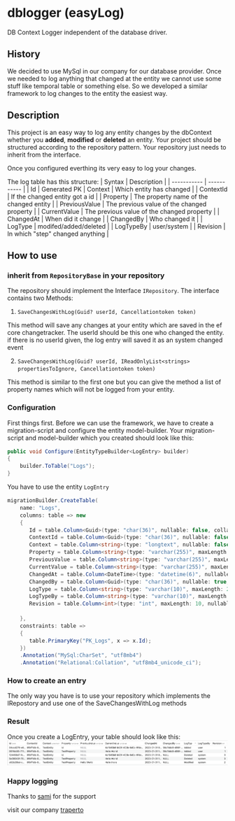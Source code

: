 # dblogger (easyLog)
DB Context Logger independent of the database driver.

## History
We decided to use MySql in our company for our database provider.
Once we needed to log anything that changed at the entity we cannot use some stuff like temporal table or something else.
So we developed a similar framework to log changes to the entity the easiest way.

## Description
This project is an easy way to log any entity changes by the dbContext whether you **added**, **modified** or **deleted** an entity.
Your project should be structured according to the repository pattern. Your repository just needs to inherit from the interface.

Once you configured everthing its very easy to log your changes.

The log table has this structure:
| Syntax      | Description |
| ----------- | ----------- |
| Id          | Generated PK
| Context   | Which entity has changed        |
| ContextId   | If the changed entity got a id        |
| Property   | The property name of the changed entity        |
| PreviousValue   | The previous value of the changed property        |
| CurrentValue   | The previous value of the changed property        |
| ChangedAt   | When did it change        |
| ChangedBy   | Who changed it        |
| LogType   | modifed/added/deleted        |
| LogTypeBy   | user/system        |
| Revision   | In which "step" changed anything        |

## How to use
### inherit from ```RepositoryBase``` in your repository
The repository should implement the Interface ```IRepository```. The interface contains two Methods:

1. `SaveChangesWithLog(Guid? userId, Cancellationtoken token)`

 This method will save any changes at your entity which are saved in the ef core changetracker.
The userId should be this one who changed the entity. if there is no userId given, the log entry will saved it as an system changed event

2. `SaveChangesWithLog(Guid? userId, IReadOnlyList<strings> propertiesToIgnore, Cancellationtoken token)`

This method is similar to the first one but you can give the method a list of property names which will not be logged from your entity.

### Configuration
First things first.
Before we can use the framework, we have to create a migration-script and configure the entity model-builder. Your migration-script and model-builder which you created should look like this:

```csharp
public void Configure(EntityTypeBuilder<LogEntry> builder)
{
    builder.ToTable("Logs");
}
```
You have to use the entity `LogEntry`

```csharp
migrationBuilder.CreateTable(
    name: "Logs",
    columns: table => new
    {
       Id = table.Column<Guid>(type: "char(36)", nullable: false, collation: "utf8mb4_unicode_ci"),
       ContextId = table.Column<Guid>(type: "char(36)", nullable: false, collation: "utf8mb4_unicode_ci"),
       Context = table.Column<string>(type: "longtext", nullable: false, collation: "utf8mb4_unicode_ci").Annotation("MySql:CharSet", "utf8mb4"),
       Property = table.Column<string>(type: "varchar(255)", maxLength: 255, nullable: false, collation: "utf8mb4_unicode_ci").Annotation("MySql:CharSet", "utf8mb4"),
       PreviousValue = table.Column<string>(type: "varchar(255)", maxLength: 255, nullable: true, collation: "utf8mb4_unicode_ci").Annotation("MySql:CharSet", "utf8mb4"),
       CurrentValue = table.Column<string>(type: "varchar(255)", maxLength: 255, nullable: true, collation: "utf8mb4_unicode_ci").Annotation("MySql:CharSet", "utf8mb4"),
       ChangedAt = table.Column<DateTime>(type: "datetime(6)", nullable: false),
       ChangedBy = table.Column<Guid>(type: "char(36)", nullable: true, collation: "utf8mb4_unicode_ci"),
       LogType = table.Column<string>(type: "varchar(10)", maxLength: 255, nullable: true, collation: "utf8mb4_unicode_ci")            .Annotation("MySql:CharSet", "utf8mb4"),
       LogTypeBy = table.Column<string>(type: "varchar(10)", maxLength: 255, nullable: true, collation: "utf8mb4_unicode_ci")            .Annotation("MySql:CharSet", "utf8mb4"),
       Revision = table.Column<int>(type: "int", maxLength: 10, nullable: false)

    },
    constraints: table =>
    {
       table.PrimaryKey("PK_Logs", x => x.Id);
    })
    .Annotation("MySql:CharSet", "utf8mb4")
    .Annotation("Relational:Collation", "utf8mb4_unicode_ci");
```
### How to create an entry
The only way you have is to use your repository which implements the IRepostory and use one of the SaveChangesWithLog methods

### Result
Once you create a LogEntry, your table should look like this:
![log table](table.png)

### Happy logging

Thanks to [sami](https://github.com/SamiSul) for the support

visit our company [traperto](https://www.traperto.com)
